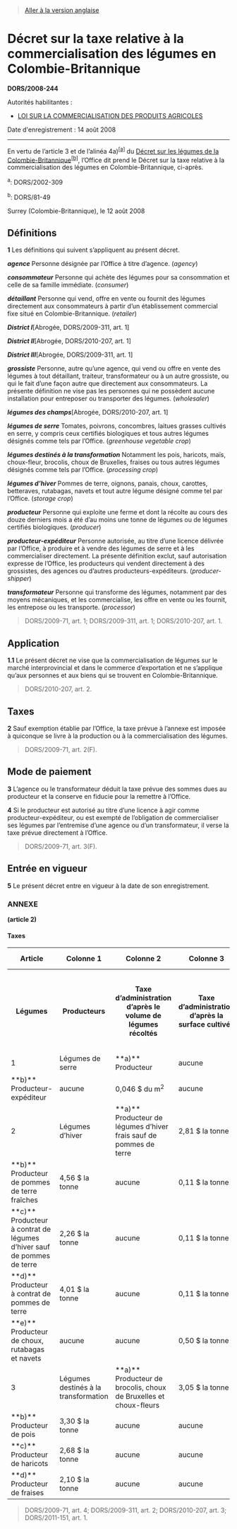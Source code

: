 > [Aller à la version anglaise](/en/Regulations/Statutory%20Orders%20and%20Regulations/2008/244.md)

# Décret sur la taxe relative à la commercialisation des légumes en Colombie-Britannique

**DORS/2008-244**

Autorités habilitantes : 
- [LOI SUR LA COMMERCIALISATION DES PRODUITS AGRICOLES](/fr/Lois/Lois%20révisées%20du%20Canada/A/A-6.md)

Date d'enregistrement : 14 août 2008

----------

En vertu de l’article 3 et de l’alinéa 4a)<sup><a href='#nbp_610908-F_hq_4786'>[a]</a></sup> du [Décret sur les légumes de la Colombie-Britannique](/fr/Règlements/Décrets,%20ordonnances%20et%20règlements%20statutaires/81/49.md)<sup><a href='#nbp_610908-F_hq_4273'>[b]</a></sup>, l’Office dit prend le Décret sur la taxe relative à la commercialisation des légumes en Colombie-Britannique, ci-après.

<a name='nbp_610908-F_hq_4786'><sup>a</sup></a>: DORS/2002-309<br />

<a name='nbp_610908-F_hq_4273'><sup>b</sup></a>: DORS/81-49<br />

Surrey (Colombie-Britannique), le 12 août 2008




## Définitions


**1** Les définitions qui suivent s’appliquent au présent décret.

***agence*** Personne désignée par l’Office à titre d’agence. (*agency*)

***consommateur*** Personne qui achète des légumes pour sa consommation et celle de sa famille immédiate. (*consumer*)

***détaillant*** Personne qui vend, offre en vente ou fournit des légumes directement aux consommateurs à partir d’un établissement commercial fixe situé en Colombie-Britannique. (*retailer*)

***District I***[Abrogée, DORS/2009-311, art. 1]

***District II***[Abrogée, DORS/2010-207, art. 1]

***District III***[Abrogée, DORS/2009-311, art. 1]

***grossiste*** Personne, autre qu’une agence, qui vend ou offre en vente des légumes à tout détaillant, traiteur, transformateur ou à un autre grossiste, ou qui le fait d’une façon autre que directement aux consommateurs. La présente définition ne vise pas les personnes qui ne possèdent aucune installation pour entreposer ou transporter des légumes. (*wholesaler*)

***légumes des champs***[Abrogée, DORS/2010-207, art. 1]

***légumes de serre*** Tomates, poivrons, concombres, laitues grasses cultivés en serre, y compris ceux certifiés biologiques et tous autres légumes désignés comme tels par l’Office. (*greenhouse vegetable crop*)

***légumes destinés à la transformation*** Notamment les pois, haricots, maïs, choux-fleur, brocolis, choux de Bruxelles, fraises ou tous autres légumes désignés comme tels par l’Office. (*processing crop*)

***légumes d’hiver*** Pommes de terre, oignons, panais, choux, carottes, betteraves, rutabagas, navets et tout autre légume désigné comme tel par l’Office. (*storage crop*)

***producteur*** Personne qui exploite une ferme et dont la récolte au cours des douze derniers mois a été d’au moins une tonne de légumes ou de légumes certifiés biologiques. (*producer*)

***producteur-expéditeur*** Personne autorisée, au titre d’une licence délivrée par l’Office, à produire et à vendre des légumes de serre et à les commercialiser directement. La présente définition exclut, sauf autorisation expresse de l’Office, les producteurs qui vendent directement à des grossistes, des agences ou d’autres producteurs-expéditeurs. (*producer-shipper*)

***transformateur*** Personne qui transforme des légumes, notamment par des moyens mécaniques, et les commercialise, les offre en vente ou les fournit, les entrepose ou les transporte. (*processor*)
> DORS/2009-71, art. 1; DORS/2009-311, art. 1; DORS/2010-207, art. 1.





## Application


**1.1** Le présent décret ne vise que la commercialisation de légumes sur le marché interprovincial et dans le commerce d’exportation et ne s’applique qu’aux personnes et aux biens qui se trouvent en Colombie-Britannique.
> DORS/2010-207, art. 2.





## Taxes


**2** Sauf exemption établie par l’Office, la taxe prévue à l’annexe est imposée à quiconque se livre à la production ou à la commercialisation des légumes.
> DORS/2009-71, art. 2(F).





## Mode de paiement


**3** L’agence ou le transformateur déduit la taxe prévue des sommes dues au producteur et la conserve en fiducie pour la remettre à l’Office.



**4** Si le producteur est autorisé au titre d’une licence à agir comme producteur-expéditeur, ou est exempté de l’obligation de commercialiser ses légumes par l’entremise d’une agence ou d’un transformateur, il verse la taxe prévue directement à l’Office.
> DORS/2009-71, art. 3(F).





## Entrée en vigueur


**5** Le présent décret entre en vigueur à la date de son enregistrement.




### **ANNEXE** 
**(article 2)**
<table>
<h4>Taxes</h4>
<tr>
<th>Article</th>
<th>Colonne 1</th>
<th>Colonne 2</th>
<th>Colonne 3</th>
<th>Colonne 4</th>
<th>Colonne 5</th>
<th>Colonne 6</th>
</tr>
<tr>
<th>Légumes</th>
<th>Producteurs</th>
<th>Taxe d’administration d’après le volume de légumes récoltés</th>
<th>Taxe d’administration d’après la surface cultivée</th>
<th>Taxe pour le développement de l’industrie et de la recherche d’après le volume de légumes récoltés</th>
<th>Taxe pour le développement de l’industrie et de la recherche d’après la surface cultivée</th>
</tr>
<tr>
<td>1</td>
<td>Légumes de serre</td>
<td>**a)** Producteur

</td>
<td>aucune</td>
<td>0,046 $ du m<sup>2</sup></td>
<td>aucune</td>
<td>0,12 $ du m<sup>2</sup></td>
</tr>
<tr>
<td>**b)** Producteur-expéditeur

</td>
<td>aucune</td>
<td>0,046 $ du m<sup>2</sup></td>
<td>aucune</td>
<td>0,12 $ du m<sup>2</sup></td>
</tr>
<tr>
<td>2</td>
<td>Légumes d’hiver</td>
<td>**a)** Producteur de légumes d’hiver frais sauf de pommes de terre

</td>
<td>2,81 $ la tonne</td>
<td>aucune</td>
<td>0,11 $ la tonne</td>
<td>aucune</td>
</tr>
<tr>
<td>**b)** Producteur de pommes de terre fraîches

</td>
<td>4,56 $ la tonne</td>
<td>aucune</td>
<td>0,11 $ la tonne</td>
<td>aucune</td>
</tr>
<tr>
<td>**c)** Producteur à contrat de légumes d’hiver sauf de pommes de terre

</td>
<td>2,26 $ la tonne</td>
<td>aucune</td>
<td>0,11 $ la tonne</td>
<td>aucune</td>
</tr>
<tr>
<td>**d)** Producteur à contrat de pommes de terre

</td>
<td>4,01 $ la tonne</td>
<td>aucune</td>
<td>0,11 $ la tonne</td>
<td>aucune</td>
</tr>
<tr>
<td>**e)** Producteur de choux, rutabagas et navets

</td>
<td>aucune</td>
<td>aucune</td>
<td>0,50 $ la tonne</td>
<td>aucune</td>
</tr>
<tr>
<td>3</td>
<td>Légumes destinés à la transformation</td>
<td>**a)** Producteur de brocolis, choux de Bruxelles et choux-fleurs

</td>
<td>3,05 $ la tonne</td>
<td>aucune</td>
<td>aucune</td>
<td>aucune</td>
</tr>
<tr>
<td>**b)** Producteur de pois

</td>
<td>3,30 $ la tonne</td>
<td>aucune</td>
<td>aucune</td>
<td>aucune</td>
</tr>
<tr>
<td>**c)** Producteur de haricots

</td>
<td>2,68 $ la tonne</td>
<td>aucune</td>
<td>aucune</td>
<td>aucune</td>
</tr>
<tr>
<td>**d)** Producteur de fraises

</td>
<td>2,10 $ la tonne</td>
<td>aucune</td>
<td>aucune</td>
<td>aucune</td>
</tr>
</table>

> DORS/2009-71, art. 4; DORS/2009-311, art. 2; DORS/2010-207, art. 3; DORS/2011-151, art. 1.


